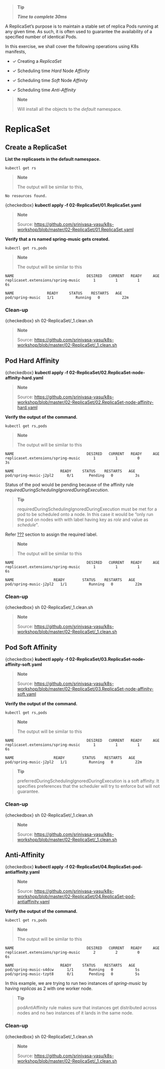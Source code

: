 > **Tip**
> 
> ***Time to complete 30ms***

A ReplicaSet’s purpose is to maintain a stable set of replica Pods
running at any given time. As such, it is often used to guarantee the
availability of a specified number of identical Pods.

In this exercise, we shall cover the following operations using K8s
manifests,

  - ✓ Creating a *ReplicaSet*

  - ✓ Scheduling time *Hard* Node *Affinity*

  - ✓ Scheduling time *Soft* Node *Affinity*

  - ✓ Scheduling time *Anti-Affinity*

> **Note**
> 
> Will install all the objects to the *default* namespace.

# ReplicaSet

## Create a ReplicaSet

**List the replicasets in the default namespace.**

``` go-cli
kubectl get rs
```

> **Note**
> 
> The output will be similar to this,

    No resources found.

{checkedbox} **kubectl apply -f 02-ReplicaSet/01.ReplicaSet.yaml**

> **Note**
> 
> Source:
> <https://github.com/srinivasa-vasu/k8s-workshop/blob/master/02-ReplicaSet/01.ReplicaSet.yaml>

**Verify that a rs named spring-music gets created.**

    kubectl get rs,pods

> **Note**
> 
> The output will be similar to
    this

    NAME                                 DESIRED   CURRENT   READY     AGE
    replicaset.extensions/spring-music      1         1         1         6s
    
    NAME               READY     STATUS    RESTARTS   AGE
    pod/spring-music   1/1          Running   0          22m

### Clean-up

{checkedbox} sh 02-ReplicaSet/\_1.clean.sh

> **Note**
> 
> Source:
> <https://github.com/srinivasa-vasu/k8s-workshop/blob/master/02-ReplicaSet/_1.clean.sh>

## Pod Hard Affinity

{checkedbox} **kubectl apply -f
02-ReplicaSet/02.ReplicaSet-node-affinity-hard.yaml**

> **Note**
> 
> Source:
> <https://github.com/srinivasa-vasu/k8s-workshop/blob/master/02-ReplicaSet/02.ReplicaSet-node-affinity-hard.yaml>

**Verify the output of the command.**

    kubectl get rs,pods

> **Note**
> 
> The output will be similar to
    this

    NAME                                 DESIRED   CURRENT   READY     AGE
    replicaset.extensions/spring-music      1         1         0         3s
    
    NAME                     READY     STATUS    RESTARTS   AGE
    pod/spring-music-j2pl2      0/1       Pending   0          3s

Status of the pod would be pending because of the affinity rule
*requiredDuringSchedulingIgnoredDuringExecution*.

> **Tip**
> 
> requiredDuringSchedulingIgnoredDuringExecution must be met for a pod
> to be scheduled onto a node. In this case it would be “only run the
> pod on nodes with with label having key as *role* and value as
> *schedule*".

Refer [???](#Add%20labels) section to assign the required label.

> **Note**
> 
> The output will be similar to
    this

    NAME                                 DESIRED   CURRENT   READY     AGE
    replicaset.extensions/spring-music      1         1         1         6s
    
    NAME                  READY        STATUS    RESTARTS   AGE
    pod/spring-music-j2pl2   1/1          Running   0          22m

### Clean-up

{checkedbox} sh 02-ReplicaSet/\_1.clean.sh

> **Note**
> 
> Source:
> <https://github.com/srinivasa-vasu/k8s-workshop/blob/master/02-ReplicaSet/_1.clean.sh>

## Pod Soft Affinity

{checkedbox} **kubectl apply -f
02-ReplicaSet/03.ReplicaSet-node-affinity-soft.yaml**

> **Note**
> 
> Source:
> <https://github.com/srinivasa-vasu/k8s-workshop/blob/master/02-ReplicaSet/03.ReplicaSet-node-affinity-soft.yaml>

**Verify the output of the command.**

    kubectl get rs,pods

> **Note**
> 
> The output will be similar to
    this

    NAME                                 DESIRED   CURRENT   READY     AGE
    replicaset.extensions/spring-music      1         1         1         6s
    
    NAME                  READY        STATUS    RESTARTS   AGE
    pod/spring-music-j2pl2   1/1          Running   0          22m

> **Tip**
> 
> preferredDuringSchedulingIgnoredDuringExecution is a soft affinity. It
> specifies preferences that the scheduler will try to enforce but will
> not guarantee.

### Clean-up

{checkedbox} sh 02-ReplicaSet/\_1.clean.sh

> **Note**
> 
> Source:
> <https://github.com/srinivasa-vasu/k8s-workshop/blob/master/02-ReplicaSet/_1.clean.sh>

## Anti-Affinity

{checkedbox} **kubectl apply -f
02-ReplicaSet/04.ReplicaSet-pod-antiaffinity.yaml**

> **Note**
> 
> Source:
> <https://github.com/srinivasa-vasu/k8s-workshop/blob/master/02-ReplicaSet/04.ReplicaSet-pod-antiaffinity.yaml>

**Verify the output of the command.**

    kubectl get rs,pods

> **Note**
> 
> The output will be similar to
    this

    NAME                                 DESIRED   CURRENT   READY     AGE
    replicaset.extensions/spring-music      2         2         0         6s
    
    NAME                     READY     STATUS    RESTARTS   AGE
    pod/spring-music-s4dcw      1/1       Running   0          5s
    pod/spring-music-tzpt8      0/1       Pending   0          5s

In this example, we are trying to run two instances of *spring-music* by
having *replicas* as 2 with one worker node.

> **Tip**
> 
> podAntiAffinity rule makes sure that instances get distributed across
> nodes and no two instances of it lands in the same node.

### Clean-up

{checkedbox} sh 02-ReplicaSet/\_1.clean.sh

> **Note**
> 
> Source:
> <https://github.com/srinivasa-vasu/k8s-workshop/blob/master/02-ReplicaSet/_1.clean.sh>
